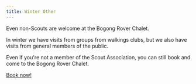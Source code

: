 ```yaml
---
title: Winter Other
---
```

Even non-Scouts are welcome at the Bogong Rover Chalet.

In winter we have visits from groups from walkings clubs, but we also have visits
from general members of the public.

Even if you're not a member of the Scout Association, you can still book and
come to the Bogong Rover Chalet.

[Book now!](http://www.trybooking.com/Booking/BookingEventSummary.aspx?eid=74559)
